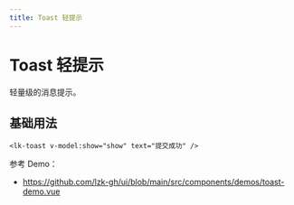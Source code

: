 ```yaml
---
title: Toast 轻提示
---
```


# Toast 轻提示

轻量级的消息提示。

## 基础用法

```vue
<lk-toast v-model:show="show" text="提交成功" />
```

参考 Demo：
- https://github.com/lzk-gh/ui/blob/main/src/components/demos/toast-demo.vue
